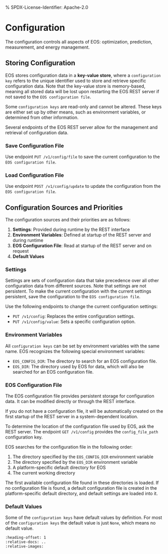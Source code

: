 % SPDX-License-Identifier: Apache-2.0

# Configuration

The configuration controls all aspects of EOS: optimization, prediction, measurement, and energy
management.

## Storing Configuration

EOS stores configuration data in a **key-value store**, where a `configuration key` refers to the
unique identifier used to store and retrieve specific configuration data. Note that the key-value
store is memory-based, meaning all stored data will be lost upon restarting the EOS REST server if
not saved to the `EOS configuration file`.

Some `configuration keys` are read-only and cannot be altered. These keys are either set up by other
means, such as environment variables, or determined from other information.

Several endpoints of the EOS REST server allow for the management and retrieval of configuration
data.

### Save Configuration File

Use endpoint `PUT /v1/config/file` to save the current configuration to the
`EOS configuration file`.

### Load Configuration File

Use endpoint `POST /v1/config/update` to update the configuration from the `EOS configuration file`.

## Configuration Sources and Priorities

The configuration sources and their priorities are as follows:

1. **Settings**: Provided during runtime by the REST interface
2. **Environment Variables**: Defined at startup of the REST server and during runtime
3. **EOS Configuration File**: Read at startup of the REST server and on request
4. **Default Values**

### Settings

Settings are sets of configuration data that take precedence over all other configuration data from
different sources. Note that settings are not persistent. To make the current configuration with the
current settings persistent, save the configuration to the `EOS configuration file`.

Use the following endpoints to change the current configuration settings:

- `PUT /v1/config`: Replaces the entire configuration settings.
- `PUT /v1/config/value`: Sets a specific configuration option.

### Environment Variables

All `configuration keys` can be set by environment variables with the same name. EOS recognizes the
following special environment variables:

- `EOS_CONFIG_DIR`: The directory to search for an EOS configuration file.
- `EOS_DIR`: The directory used by EOS for data, which will also be searched for an EOS
             configuration file.

### EOS Configuration File

The EOS configuration file provides persistent storage for configuration data. It can be modified
directly or through the REST interface.

If you do not have a configuration file, it will be automatically created on the first startup of
the REST server in a system-dependent location.

To determine the location of the configuration file used by EOS, ask the REST server. The endpoint
`GET /v1/config` provides the `config_file_path` configuration key.

EOS searches for the configuration file in the following order:

1. The directory specified by the `EOS_CONFIG_DIR` environment variable
2. The directory specified by the `EOS_DIR` environment variable
3. A platform-specific default directory for EOS
4. The current working directory

The first available configuration file found in these directories is loaded. If no configuration
file is found, a default configuration file is created in the platform-specific default directory,
and default settings are loaded into it.

### Default Values

Some of the `configuration keys` have default values by definition. For most of the
`configuration keys` the default value is just `None`, which means no default value.

```{include} /_generated/config.md
:heading-offset: 1
:relative-docs: ..
:relative-images:
```
